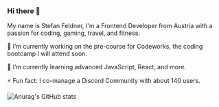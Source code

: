 ### Hi there 👋

My name is Stefan Feldner, I'm a Frontend Developer from Austria with a passion for coding, gaming, travel, and fitness.

🔭 I’m currently working on the pre-course for Codeworks, the coding bootcamp I will attend soon.

🌱 I’m currently learning advanced JavaScript, React, and more.

⚡ Fun fact: I co-manage a Discord Community with about 140 users.

![Anurag's GitHub stats](https://github-readme-stats.vercel.app/api?username=stefanfeldner&show_icons=true&theme=dark)
